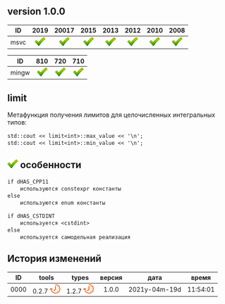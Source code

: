 
[P]: ../../icons/progress.png
[V]: ../../icons/success.png
[X]: ../../icons/failed.png
[D]: ../../icons/danger.png
[E]: ../../icons/empty.png
[N]: ../../icons/na.png

[M]: #limit  "Метафункция получения лимитов для целочисленных интегральных типов"  

version 1.0.0
---

| **ID**  | 2019      | 20017     | 2015      | 2013      | 2012      | 2010      | 2008      |  
|:-------:|:---------:|:---------:|:---------:|:---------:|:---------:|:---------:|:---------:|  
| msvc    | [![V]][M] | [![V]][M] | [![V]][M] | [![V]][M] | [![V]][M] | [![V]][M] | [![V]][M] |  

| **ID**  | 810       | 720       | 710       |  
|:-------:|:---------:|:---------:|:---------:|  
| mingw   | [![V]][M] | [![V]][M] | [![V]][M] |  

limit
-----
Метафункция получения лимитов для целочисленных интегральных типов:  

```
std::cout << limit<int>::max_value << '\n';
std::cout << limit<int>::min_value << '\n';
```

[![V]][M] особенности
---------------------

```
if dHAS_CPP11
    используются constexpr константы 
else 
    используются enum константы
```

```
if dHAS_CSTDINT
    используется <cstdint>
else 
    используется самодельная реализация
```

История изменений 
------

| **ID** |      tools      | types           | версия |     дата      |  время   |  
|:------:|:---------------:|:---------------:|:------:|:-------------:|:--------:|  
|  0000  | 0.2.7 [![P]][M] | 1.2.7 [![P]][M] | 1.0.0  | 2021y-04m-19d | 11:54:01 |  


